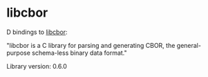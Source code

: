 # libcbor

D bindings to [libcbor](https://github.com/PJK/libcbor):

"libcbor is a C library for parsing and generating CBOR, the general-purpose schema-less binary data format."

Library version: 0.6.0
